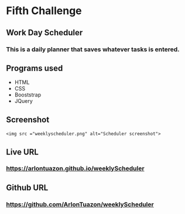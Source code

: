 # Fifth Challenge

##  Work Day Scheduler
### This is a daily planner that saves whatever tasks is entered.

## Programs used

  * HTML
  * CSS
  * Booststrap
  * JQuery

  ## Screenshot
    <img src ="weeklyscheduler.png" alt="Scheduler screenshot">

  ## Live URL
  ### https://arlontuazon.github.io/weeklyScheduler
  ## Github URL
  ###  https://github.com/ArlonTuazon/weeklyScheduler
